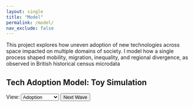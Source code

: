 ```yaml
---
layout: single
title: "Model"
permalink: /model/
nav_exclude: false
---
```


This project explores how uneven adoption of new technologies across space impacted on multiple domains of society. 
I model how a single process shaped mobility, migration, inequality, and regional divergence, 
as observed in British historical census microdata


<h2>Tech Adoption Model: Toy Simulation</h2>

<!-- UI controls -->
<div style="margin-bottom: 10px;">
  <label for="view-select">View:</label>
  <select id="view-select">
    <option value="adoption">Adoption</option>
    <option value="employment">Employment</option>
    <option value="wages">Wages</option>
    <option value="migration_out">Migration Out</option>
  </select>
  <button id="next-wave">Next Wave</button>
</div>

<!-- Map + Legend -->
<svg id="model-map" width="960" height="600"></svg>
<div id="tooltip" style="position:absolute; background:white; border:1px solid #aaa; padding:5px; visibility:hidden;"></div>

<script src="https://d3js.org/d3.v7.min.js"></script>

<script>
let geoData, modelState;
const svg = d3.select("#model-map");
const tooltip = d3.select("#tooltip");

Promise.all([
  d3.json("/assets/maps/Counties1851.geojson"),
  d3.json("/assets/data/model_state.json")
]).then(([geo, state]) => {
  geoData = geo;
  modelState = state;

  const projection = d3.geoMercator().fitSize([960, 600], geoData);
  const path = d3.geoPath().projection(projection);

  d3.select("#view-select").on("change", () => updateMap(path));
  d3.select("#next-wave").on("click", () => {
    runModelStep();
    updateMap(path);
  });

  updateMap(path);
});

function runModelStep() {
  for (const name in modelState.counties) {
    const c = modelState.counties[name];
    if (!c.adopted_wave1 && Math.random() < 0.3) {
      c.adopted_wave1 = true;
      c.employment += 150;
      c.wages *= 1.05;
      c.migration_out = Math.max(0, c.migration_out - 0.02);
    } else if (!c.adopted_wave1) {
      c.employment = Math.max(0, c.employment - 100);
      c.wages *= 0.98;
      c.migration_out = Math.min(1, c.migration_out + 0.03);
    }
  }
}

function getColorScale(view) {
  if (view === "employment") {
    return d3.scaleSequential(d3.interpolateBlues).domain([500, 2000]);
  } else if (view === "wages") {
    return d3.scaleSequential(d3.interpolateGreens).domain([0.8, 1.2]);
  } else if (view === "migration_out") {
    return d3.scaleSequential(d3.interpolateOranges).domain([0, 0.3]);
  } else {
    return d3.scaleOrdinal().domain([true, false]).range(["green", "red"]);
  }
}

function updateMap(path) {
  const view = d3.select("#view-select").property("value");
  const color = getColorScale(view);

  svg.selectAll("path")
    .data(geoData.features)
    .join("path")
    .attr("d", path)
    .attr("fill", d => {
      const name = d.properties.R_CTY;
      const c = modelState.counties[name];
      if (!c) return "#ccc";
      if (view === "adoption") return color(c.adopted_wave1);
      return color(c[view]);
    })
    .attr("stroke", "#fff")
    .attr("stroke-width", 0.5)
    .on("mouseover", function (event, d) {
      const name = d.properties.R_CTY;
      const c = modelState.counties[name];
      if (!c) return;
      tooltip.style("visibility", "visible")
        .html(`<b>${name}</b><br>
               Jobs: ${c.employment}<br>
               Wages: £${c.wages.toFixed(2)}<br>
               Migration Out: ${(c.migration_out * 100).toFixed(1)}%`);
      d3.select(this).attr("stroke-width", 2);
    })
    .on("mousemove", function(event) {
      tooltip.style("top", (event.pageY + 10) + "px")
             .style("left", (event.pageX + 10) + "px");
    })
    .on("mouseout", function () {
      tooltip.style("visibility", "hidden");
      d3.select(this).attr("stroke-width", 0.5);
    });
}
</script>
